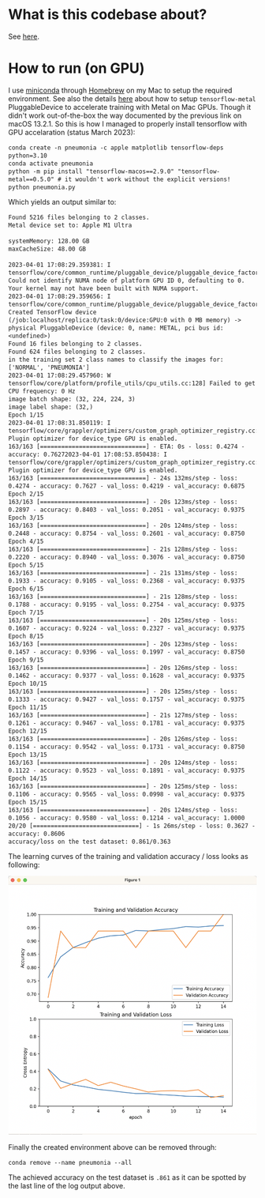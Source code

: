 # What is this codebase about?

See [here](https://www.kaggle.com/datasets/paultimothymooney/chest-xray-pneumonia).

# How to run (on GPU)

I use [miniconda](https://docs.conda.io/en/latest/miniconda.html) through [Homebrew](https://formulae.brew.sh/cask/miniconda) on my Mac to setup the required environment. See also the details [here](https://developer.apple.com/metal/tensorflow-plugin/) about how to setup `tensorflow-metal` PluggableDevice to accelerate training with Metal on Mac GPUs. Though it didn't work out-of-the-box the way documented by the previous link on macOS 13.2.1. So this is how I managed to properly install tensorflow with GPU accelaration (status March 2023):

```
conda create -n pneumonia -c apple matplotlib tensorflow-deps python=3.10
conda activate pneumonia
python -m pip install "tensorflow-macos==2.9.0" "tensorflow-metal==0.5.0" # it wouldn't work without the explicit versions!
python pneumonia.py
```

Which yields an output similar to:

```
Found 5216 files belonging to 2 classes.
Metal device set to: Apple M1 Ultra

systemMemory: 128.00 GB
maxCacheSize: 48.00 GB

2023-04-01 17:08:29.359381: I tensorflow/core/common_runtime/pluggable_device/pluggable_device_factory.cc:305] Could not identify NUMA node of platform GPU ID 0, defaulting to 0. Your kernel may not have been built with NUMA support.
2023-04-01 17:08:29.359656: I tensorflow/core/common_runtime/pluggable_device/pluggable_device_factory.cc:271] Created TensorFlow device (/job:localhost/replica:0/task:0/device:GPU:0 with 0 MB memory) -> physical PluggableDevice (device: 0, name: METAL, pci bus id: <undefined>)
Found 16 files belonging to 2 classes.
Found 624 files belonging to 2 classes.
in the training set 2 class names to classify the images for: ['NORMAL', 'PNEUMONIA']
2023-04-01 17:08:29.457960: W tensorflow/core/platform/profile_utils/cpu_utils.cc:128] Failed to get CPU frequency: 0 Hz
image batch shape: (32, 224, 224, 3)
image label shape: (32,)
Epoch 1/15
2023-04-01 17:08:31.850119: I tensorflow/core/grappler/optimizers/custom_graph_optimizer_registry.cc:113] Plugin optimizer for device_type GPU is enabled.
163/163 [==============================] - ETA: 0s - loss: 0.4274 - accuracy: 0.76272023-04-01 17:08:53.850438: I tensorflow/core/grappler/optimizers/custom_graph_optimizer_registry.cc:113] Plugin optimizer for device_type GPU is enabled.
163/163 [==============================] - 24s 132ms/step - loss: 0.4274 - accuracy: 0.7627 - val_loss: 0.4219 - val_accuracy: 0.6875
Epoch 2/15
163/163 [==============================] - 20s 123ms/step - loss: 0.2897 - accuracy: 0.8403 - val_loss: 0.2051 - val_accuracy: 0.9375
Epoch 3/15
163/163 [==============================] - 20s 124ms/step - loss: 0.2448 - accuracy: 0.8754 - val_loss: 0.2601 - val_accuracy: 0.8750
Epoch 4/15
163/163 [==============================] - 21s 128ms/step - loss: 0.2220 - accuracy: 0.8940 - val_loss: 0.3076 - val_accuracy: 0.8750
Epoch 5/15
163/163 [==============================] - 21s 131ms/step - loss: 0.1933 - accuracy: 0.9105 - val_loss: 0.2368 - val_accuracy: 0.9375
Epoch 6/15
163/163 [==============================] - 21s 128ms/step - loss: 0.1788 - accuracy: 0.9195 - val_loss: 0.2754 - val_accuracy: 0.9375
Epoch 7/15
163/163 [==============================] - 20s 125ms/step - loss: 0.1607 - accuracy: 0.9224 - val_loss: 0.2327 - val_accuracy: 0.9375
Epoch 8/15
163/163 [==============================] - 20s 123ms/step - loss: 0.1457 - accuracy: 0.9396 - val_loss: 0.1997 - val_accuracy: 0.8750
Epoch 9/15
163/163 [==============================] - 20s 126ms/step - loss: 0.1462 - accuracy: 0.9377 - val_loss: 0.1628 - val_accuracy: 0.9375
Epoch 10/15
163/163 [==============================] - 20s 125ms/step - loss: 0.1333 - accuracy: 0.9427 - val_loss: 0.1757 - val_accuracy: 0.9375
Epoch 11/15
163/163 [==============================] - 21s 127ms/step - loss: 0.1261 - accuracy: 0.9467 - val_loss: 0.1781 - val_accuracy: 0.9375
Epoch 12/15
163/163 [==============================] - 20s 126ms/step - loss: 0.1154 - accuracy: 0.9542 - val_loss: 0.1731 - val_accuracy: 0.8750
Epoch 13/15
163/163 [==============================] - 20s 124ms/step - loss: 0.1122 - accuracy: 0.9523 - val_loss: 0.1891 - val_accuracy: 0.9375
Epoch 14/15
163/163 [==============================] - 20s 125ms/step - loss: 0.1106 - accuracy: 0.9565 - val_loss: 0.0998 - val_accuracy: 0.9375
Epoch 15/15
163/163 [==============================] - 20s 124ms/step - loss: 0.1056 - accuracy: 0.9580 - val_loss: 0.1214 - val_accuracy: 1.0000
20/20 [==============================] - 1s 26ms/step - loss: 0.3627 - accuracy: 0.8606
accuracy/loss on the test dataset: 0.861/0.363
```

The learning curves of the training and validation accuracy / loss looks as following:

![plot](./accuracy-loss.png)

Finally the created environment above can be removed through:

```
conda remove --name pneumonia --all
```

The achieved accuracy on the test dataset is `.861` as it can be spotted by the last line of the log output above.
